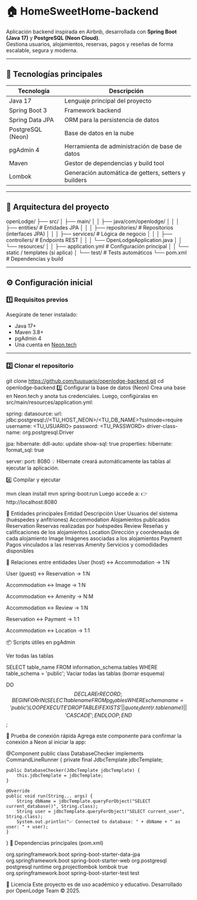 # 🏠 HomeSweetHome-backend

Aplicación backend inspirada en Airbnb, desarrollada con **Spring Boot (Java 17)** y **PostgreSQL (Neon Cloud)**.  
Gestiona usuarios, alojamientos, reservas, pagos y reseñas de forma escalable, segura y moderna.

---

## 🚀 Tecnologías principales

| Tecnología        | Descripción                                           |
|------------------|-------------------------------------------------------|
| Java 17          | Lenguaje principal del proyecto                       |
| Spring Boot 3    | Framework backend                                     |
| Spring Data JPA  | ORM para la persistencia de datos                     |
| PostgreSQL (Neon)| Base de datos en la nube                              |
| pgAdmin 4        | Herramienta de administración de base de datos       |
| Maven            | Gestor de dependencias y build tool                   |
| Lombok           | Generación automática de getters, setters y builders  |

---

## 🧩 Arquitectura del proyecto

openLodge/
├── src/
│ ├── main/
│ │ ├── java/com/openlodge/
│ │ │ ├── entities/ # Entidades JPA
│ │ │ ├── repositories/ # Repositorios (interfaces JPA)
│ │ │ ├── services/ # Lógica de negocio
│ │ │ ├── controllers/ # Endpoints REST
│ │ │ └── OpenLodgeApplication.java
│ │ └── resources/
│ │ ├── application.yml # Configuración principal
│ │ └── static / templates (si aplica)
│ └── test/ # Tests automáticos
└── pom.xml # Dependencias y build

---

## ⚙️ Configuración inicial

### 1️⃣ Requisitos previos

Asegúrate de tener instalado:

- Java 17+
- Maven 3.8+
- pgAdmin 4
- Una cuenta en [Neon.tech](https://neon.tech)

---

### 2️⃣ Clonar el repositorio

git clone https://github.com/tuusuario/openlodge-backend.git
cd openlodge-backend
3️⃣ Configurar la base de datos (Neon)
Crea una base en Neon.tech y anota tus credenciales. Luego, configúralas en src/main/resources/application.yml:

spring:
  datasource:
    url: jdbc:postgresql://<TU_HOST_NEON>/<TU_DB_NAME>?sslmode=require
    username: <TU_USUARIO>
    password: <TU_PASSWORD>
    driver-class-name: org.postgresql.Driver

  jpa:
    hibernate:
      ddl-auto: update
    show-sql: true
    properties:
      hibernate:
        format_sql: true

server:
  port: 8080
💡 Hibernate creará automáticamente las tablas al ejecutar la aplicación.

4️⃣ Compilar y ejecutar

mvn clean install
mvn spring-boot:run
Luego accede a: 👉 http://localhost:8080

🧠 Entidades principales
Entidad	Descripción
User	Usuarios del sistema (huéspedes y anfitriones)
Accommodation	Alojamientos publicados
Reservation	Reservas realizadas por huéspedes
Review	Reseñas y calificaciones de los alojamientos
Location	Dirección y coordenadas de cada alojamiento
Image	Imágenes asociadas a los alojamientos
Payment	Pagos vinculados a las reservas
Amenity	Servicios y comodidades disponibles

🔗 Relaciones entre entidades
User (host) ↔️ Accommodation → 1:N

User (guest) ↔️ Reservation → 1:N

Accommodation ↔️ Image → 1:N

Accommodation ↔️ Amenity → N:M

Accommodation ↔️ Review → 1:N

Reservation ↔️ Payment → 1:1

Accommodation ↔️ Location → 1:1

📦 Scripts útiles en pgAdmin

Ver todas las tablas

SELECT table_name FROM information_schema.tables WHERE table_schema = 'public';
Vaciar todas las tablas (borrar esquema)

DO $$ DECLARE
    r RECORD;
BEGIN
    FOR r IN (SELECT tablename FROM pg_tables WHERE schemaname = 'public') LOOP
        EXECUTE 'DROP TABLE IF EXISTS ' || quote_ident(r.tablename) || ' CASCADE';
    END LOOP;
END $$;

🧪 Prueba de conexión rápida
Agrega este componente para confirmar la conexión a Neon al iniciar la app:

@Component
public class DatabaseChecker implements CommandLineRunner {
    private final JdbcTemplate jdbcTemplate;

    public DatabaseChecker(JdbcTemplate jdbcTemplate) {
        this.jdbcTemplate = jdbcTemplate;
    }

    @Override
    public void run(String... args) {
        String dbName = jdbcTemplate.queryForObject("SELECT current_database()", String.class);
        String user = jdbcTemplate.queryForObject("SELECT current_user", String.class);
        System.out.println("✅ Connected to database: " + dbName + " as user: " + user);
    }
}
🧰 Dependencias principales (pom.xml)

<dependencies>
    <dependency>
        <groupId>org.springframework.boot</groupId>
        <artifactId>spring-boot-starter-data-jpa</artifactId>
    </dependency>
    <dependency>
        <groupId>org.springframework.boot</groupId>
        <artifactId>spring-boot-starter-web</artifactId>
    </dependency>
    <dependency>
        <groupId>org.postgresql</groupId>
        <artifactId>postgresql</artifactId>
        <scope>runtime</scope>
    </dependency>
    <dependency>
        <groupId>org.projectlombok</groupId>
        <artifactId>lombok</artifactId>
        <optional>true</optional>
    </dependency>
    <dependency>
        <groupId>org.springframework.boot</groupId>
        <artifactId>spring-boot-starter-test</artifactId>
        <scope>test</scope>
    </dependency>
</dependencies>


🧾 Licencia
Este proyecto es de uso académico y educativo.
Desarrollado por OpenLodge Team © 2025.

